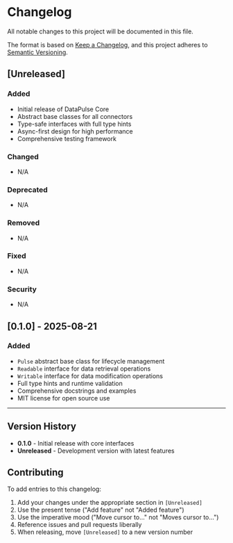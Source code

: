 # Changelog

All notable changes to this project will be documented in this file.

The format is based on [Keep a Changelog](https://keepachangelog.com/en/1.0.0/),
and this project adheres to [Semantic Versioning](https://semver.org/spec/v2.0.0.html).

## [Unreleased]

### Added
- Initial release of DataPulse Core
- Abstract base classes for all connectors
- Type-safe interfaces with full type hints
- Async-first design for high performance
- Comprehensive testing framework

### Changed
- N/A

### Deprecated
- N/A

### Removed
- N/A

### Fixed
- N/A

### Security
- N/A

## [0.1.0] - 2025-08-21

### Added
- `Pulse` abstract base class for lifecycle management
- `Readable` interface for data retrieval operations
- `Writable` interface for data modification operations
- Full type hints and runtime validation
- Comprehensive docstrings and examples
- MIT license for open source use

---

## Version History

- **0.1.0** - Initial release with core interfaces
- **Unreleased** - Development version with latest features

## Contributing

To add entries to this changelog:

1. Add your changes under the appropriate section in `[Unreleased]`
2. Use the present tense ("Add feature" not "Added feature")
3. Use the imperative mood ("Move cursor to..." not "Moves cursor to...")
4. Reference issues and pull requests liberally
5. When releasing, move `[Unreleased]` to a new version number

